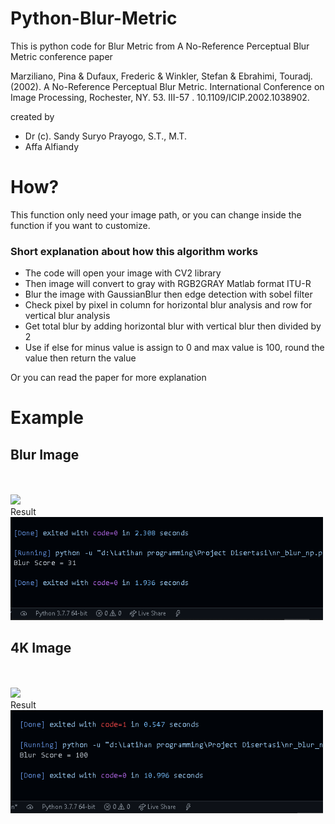 # Python-Blur-Metric
This is python code for Blur Metric from A No-Reference Perceptual Blur Metric conference paper

Marziliano, Pina & Dufaux, Frederic & Winkler, Stefan & Ebrahimi, Touradj. (2002). A No-Reference Perceptual Blur Metric. International Conference on Image Processing, Rochester, NY. 53. III-57 . 10.1109/ICIP.2002.1038902. 

created by
- Dr (c). Sandy Suryo Prayogo, S.T., M.T.
- Affa Alfiandy

# How?
This function only need your image path, or you can change inside the function if you want to customize.

### Short explanation about how this algorithm works
- The code will open your image with CV2 library
- Then image will convert to gray with RGB2GRAY Matlab format ITU-R
- Blur the image with GaussianBlur then edge detection with sobel filter
- Check pixel by pixel in column for horizontal blur analysis and row for vertical blur analysis
- Get total blur by adding horizontal blur with vertical blur then divided by 2
- Use if else for minus value is assign to 0 and max value is 100, round the value then return the value

Or you can read the paper for more explanation

# Example
## Blur Image
<br/>
<br/>
<img src="https://images.unsplash.com/photo-1523821741446-edb2b68bb7a0?ixlib=rb-1.2.1&ixid=MnwxMjA3fDB8MHxzZWFyY2h8MXx8Ymx1cnxlbnwwfHwwfHw%3D&w=1000&q=80" width="500">
<br/>
Result
<br/>
<img src="Screenshot (964).png" width="500">

## 4K Image
<br/>
<br/>
<img src="https://www.pixelstalk.net/wp-content/uploads/2016/07/4k-Images-Free-Download.jpg" width="500">
<br/>
Result
<br/>
<img src="Screenshot (965).png" width="500">


